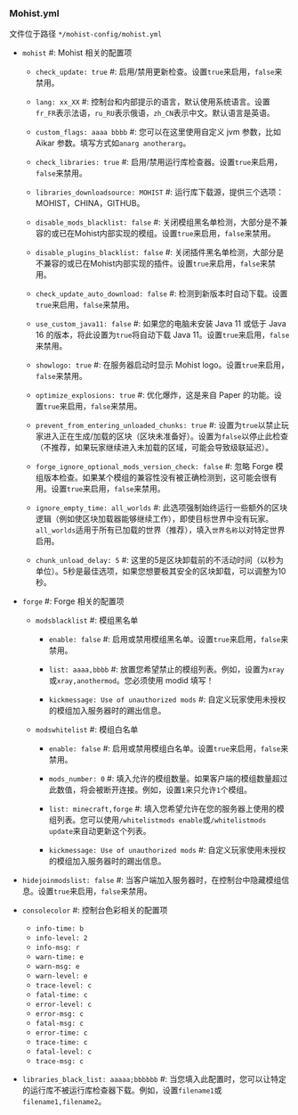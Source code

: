 ### Mohist.yml

文件位于路径 `*/mohist-config/mohist.yml`

* `mohist`
  #: Mohist 相关的配置项 
  - `check_update: true`
    #: 启用/禁用更新检查。设置`true`来启用，`false`来禁用。

  - `lang: xx_XX` 
    #: 控制台和内部提示的语言，默认使用系统语言。设置`fr_FR`表示法语，`ru_RU`表示俄语，`zh_CN`表示中文。默认语言是英语。

  - `custom_flags: aaaa bbbb` 
    #: 您可以在这里使用自定义 jvm 参数，比如 Aikar 参数。填写方式如`anarg anotherarg`。

  - `check_libraries: true` 
    #: 启用/禁用运行库检查器。设置`true`来启用，`false`来禁用。

  - `libraries_downloadsource: MOHIST` 
    #: 运行库下载源，提供三个选项：MOHIST，CHINA，GITHUB。

  - `disable_mods_blacklist: false` 
    #: 关闭模组黑名单检测，大部分是不兼容的或已在Mohist内部实现的模组。设置`true`来启用，`false`来禁用。

  - `disable_plugins_blacklist: false`
    #: 关闭插件黑名单检测，大部分是不兼容的或已在Mohist内部实现的插件。设置`true`来启用，`false`来禁用。

  - `check_update_auto_download: false` 
    #: 检测到新版本时自动下载。设置`true`来启用，`false`来禁用。

  - `use_custom_java11: false`
    #: 如果您的电脑未安装 Java 11 或低于 Java 16 的版本，将此设置为`true`将自动下载 Java 11。设置`true`来启用，`false`来禁用。

  - `showlogo: true`
    #: 在服务器启动时显示 Mohist logo。设置`true`来启用，`false`来禁用。

  - `optimize_explosions: true` 
    #: 优化爆炸，这是来自 Paper 的功能。设置`true`来启用，`false`来禁用。

  - `prevent_from_entering_unloaded_chunks: true` 
    #: 设置为`true`以禁止玩家进入正在生成/加载的区块（区块未准备好）。设置为`false`以停止此检查（不推荐，如果玩家继续进入未加载的区域，可能会导致级联延迟）。

  - `forge_ignore_optional_mods_version_check: false` 
    #: 忽略 Forge 模组版本检查。如果某个模组的兼容性没有被正确检测到，这可能会很有用。设置`true`来启用，`false`来禁用。

  - `ignore_empty_time: all_worlds` 
    #: 此选项强制始终运行一些额外的区块逻辑（例如使区块加载器能够继续工作），即使目标世界中没有玩家。`all_worlds`适用于所有已加载的世界（推荐），填入`世界名称`以对特定世界启用。

  - `chunk_unload_delay: 5` 
    #: 这里的5是区块卸载前的不活动时间（以秒为单位）。5秒是最佳选项，如果您想要极其安全的区块卸载，可以调整为10秒。

* `forge` 
  #: Forge 相关的配置项
  * `modsblacklist` 
  #: 模组黑名单
    - `enable: false` 
        #: 启用或禁用模组黑名单。设置`true`来启用，`false`来禁用。

    - `list: aaaa,bbbb` 
        #: 放置您希望禁止的模组列表。例如，设置为`xray`或`xray,anothermod`。您必须使用 modid 填写！

    - `kickmessage: Use of unauthorized mods` 
        #: 自定义玩家使用未授权的模组加入服务器时的踢出信息。

  * `modswhitelist` 
  #: 模组白名单
    - `enable: false` 
       #: 启用或禁用模组白名单。设置`true`来启用，`false`来禁用。

    - `mods_number: 0`
       #: 填入允许的模组数量。如果客户端的模组数量超过此数值，将会被断开连接。例如，设置`1`来只允许`1`个模组。

    - `list: minecraft,forge` 
       #: 填入您希望允许在您的服务器上使用的模组列表。您可以使用`/whitelistmods enable`或`/whitelistmods update`来自动更新这个列表。

    - `kickmessage: Use of unauthorized mods` 
       #: 自定义玩家使用未授权的模组加入服务器时的踢出信息。

 * `hidejoinmodslist: false`
 #: 当客户端加入服务器时，在控制台中隐藏模组信息。设置`true`来启用，`false`来禁用。


* `consolecolor`
  #: 控制台色彩相关的配置项
  - `info-time: b`
  - `info-level: 2`
  - `info-msg: r`
  - `warn-time: e`
  - `warn-msg: e`
  - `warn-level: e`
  - `trace-level: c`
  - `fatal-time: c`
  - `error-level: c`
  - `error-msg: c`
  - `fatal-msg: c`
  - `error-time: c`
  - `trace-time: c`
  - `fatal-level: c`
  - `trace-msg: c`

* `libraries_black_list: aaaaa;bbbbbb`
  #: 当您填入此配置时，您可以让特定的运行库不被运行库检查器下载。例如，设置`filename1`或`filename1,filename2`。
